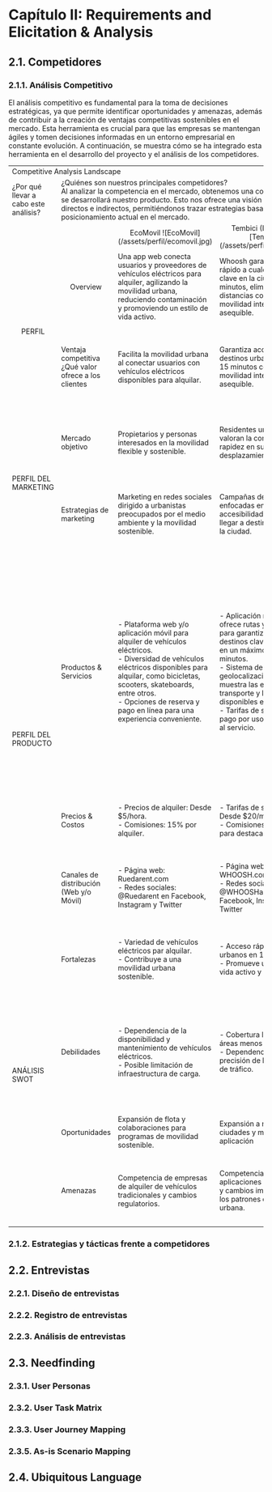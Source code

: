 # Capítulo II: Requirements and Elicitation & Analysis

## 2.1. Competidores

### 2.1.1. Análisis Competitivo

El análisis competitivo es fundamental para la toma de decisiones estratégicas, ya que permite identificar oportunidades y amenazas, además de contribuir a la creación de ventajas competitivas sostenibles en el mercado. Esta herramienta es crucial para que las empresas se mantengan ágiles y tomen decisiones informadas en un entorno empresarial en constante evolución. A continuación, se muestra cómo se ha integrado esta herramienta en el desarrollo del proyecto y el análisis de los competidores.

<table>
  <tr>
    <td colspan=6>Competitive Analysis Landscape</td>
  </tr>
  <tr>
    <td>¿Por qué llevar a cabo este análisis?</td><td colspan=5>¿Quiénes son nuestros principales competidores?<br>Al analizar la competencia en el mercado, obtenemos una comprensión clara del entorno competitivo en el que se desarrollará nuestro producto. Esto nos ofrece una visión detallada de quiénes son nuestros competidores directos e indirectos, permitiéndonos trazar estrategias basadas en la información recopilada sobre su posicionamiento actual en el mercado.</td>
  </tr>
  <td colspan=2></td><td align="center">EcoMovil ![EcoMovil](/assets/perfil/ecomovil.jpg)</a><td align="center">Tembici (Bici Lima) ![Tembici](/assets/perfil/tembici.png) </td><td align="center">Airbnb <img src="https://i.ibb.co/BzbnJ7z/image.png"</td><td align="center">CityBikeLima <img src="https://i.ibb.co/py5jTXP/image-removebg-preview-4.png"</td>
  <tr>
    <td align="center" rowspan=2>PERFIL</td><td align="center">Overview</td><td text-align= "center">Una app web conecta usuarios y proveedores de vehículos eléctricos para alquiler, agilizando la movilidad urbana, reduciendo contaminación y promoviendo un estilo de vida activo.</td><td text-align= "center">Whoosh garantiza acceso rápido a cualquier lugar clave en la ciudad en 15 minutos, eliminando distancias con una movilidad inteligente y asequible.</td><td text-align= "center">Plataforma de alojamiento que conecta viajeros con anfitriones en todo el mundo.</td><td text-align= "center">Solución de movilidad con bicicletas públicas en Miraflores, Lima.</td>
  </tr>
  <tr>
    <td>Ventaja competitiva<br>¿Qué valor ofrece a los clientes</td><td text-align= "center">Facilita la movilidad urbana al conectar usuarios con vehículos eléctricos disponibles para alquilar.</td><td text-align= "center">Garantiza acceso rápido a destinos urbanos clave en 15 minutos con una movilidad inteligente y asequible.</td><td text-align= "center">Conecta viajeros con anfitriones locales, ofreciendo una amplia variedad de alojamientos en todo el mundo.</td><td text-align= "center">Proporciona una solución de movilidad sostenible en Miraflores, Lima, a través de bicicletas públicas</td>
  </tr>
  <tr>
    <td rowspan=2>PERFIL DEL MARKETING</td><td>Mercado objetivo</td><td text-align= "center">Propietarios y personas interesados en la movilidad flexible y sostenible.</td><td text-align= "center">Residentes urbanos que valoran la convivencia y rapidez en sus desplazamientos.</td><td text-align= "center">Viajeros que buscan opciones de alojamiento únicas y auténticas en todo el mundo.</td><td text-align= "center">Residentes y visitantes de Miraflores, Lima, interesados en una movilidad sostenible y activa.</td>
  </tr>
  <tr>
    <td>Estrategias de marketing</td><td text-align= "center">Marketing en redes sociales dirigido a urbanistas preocupados por el medio ambiente y la movilidad sostenible.</td><td text-align= "center">Campañas de marketing enfocadas en la accesibilidad y rapides de llegar a destinos clave en la ciudad.</td><td text-align= "center">Estrategias de contenido en redes sociales que resalten experiencias únicas y testimonios de viajeros satisfechos.</td><td text-align= "center">Ofertas especiales y descuentos para residentes locales que se registren en el servicio.</td>
  </tr>
  <tr>
    <td rowspan=3>PERFIL DEL PRODUCTO</td><td>Productos & Servicios</td><td text-align= "center">- Plataforma web y/o aplicación móvil para alquiler de vehículos eléctricos.<br>- Diversidad de vehículos eléctricos disponibles para alquilar, como bicicletas, scooters, skateboards, entre otros.<br>- Opciones de reserva y pago en línea para una experiencia conveniente.</td><td text-align= "center">- Aplicación móvil que ofrece rutas y horarios para garantizar llegar a destinos clave en la ciudad en un máximo de 15 minutos.<br>- Sistema de geolocalización que muestra las estaciones de transporte y las opciones disponibles en tiempo real.<br>- Tarifas de suscripción o pago por uso para acceder al servicio.</td><td text-align= "center">- Plataforma web y aplicación móvil para búsqueda, reserva y gestión de alojamientos.<br>- Amplia variedad de opciones de alojamiento, que incluyen desde habitaciones privadas hasta casas enteras y experiencias únicas.<br>- Sistema de revisión y calificación para garantizar la confianza y seguridad de los usuarios.</td><td text-align= "center">- Red de estaciones de bicicletas públicas distribuidas estratégicamente en el distrito de Miraflores.<br>- Bicicletas disponibles para alquiler a través de un sistema automatizado en las estaciones.<br>- Tarifas de alquiler por período de tiempo, como por hora o por día.</td>
   </tr>
   <tr>
    <td>Precios & Costos</td><td>- Precios de alquiler: Desde $5/hora.<br>- Comisiones: 15% por alquiler.</td><td>- Tarifas de suscripciones: Desde $20/mes.<br>- Comisiones: $100/mes para destacar comercios.</td><td>- Precios de alojamiento: Desde $50/noche.<br>- Comisiones: 3%-5% por reserva.</td><td>- Tarifas de alquiler: $1/30 minutos.<br>- Comisiones: 10% a establecimientos.</td>
   </tr>
   <tr>
    <td>Canales de distribución (Web y/o Móvil)</td><td text-align= "center">- Página web: Ruedarent.com<br>- Redes sociales:<br>@Ruedarent en Facebook, Instagram y Twitter</td><td text-align= "center">- Página web: WHOOSH.com<br>- Redes sociales:<br>@WHOOSHapp en Facebook, Instagram y Twitter</td><td text-align= "center">- Página web: Airbnb.com<br>- Redes sociales:<br>@Airbnb en Facebook, Instagram y Twitter</td><td text-align= "center">- Página web: CityBikeLima.com<br>- Redes sociales:<br>@CityBikeLima en Facebook, Instagram y Twitter</td>
   </tr>
   <tr>
    <td rowspan=4>ANÁLISIS SWOT</td><td>Fortalezas</td><td text-align= "center">- Variedad de vehículos eléctricos par alquilar.<br>- Contribuye a una movilidad urbana sostenible.</td><td text-align= "center">- Acceso rápido a destinos urbanos en 15 minutos.<br>- Promueve un estilo de vida activo y sostenible</td><td text-align= "center">- Amplia oferta de alojamientos únicos en todo el mundo.<br>- Experiencias personalizadas para viajeros.</td><td text-align= "center">- Movilidad sostenible en Miraflores.<br>- Facilita el transporte en bicicleta en la ciudad.</td>
   </tr>
   <tr>
    <td>Debilidades</td><td text-align= "center">- Dependencia de la disponibilidad y mantenimiento de vehículos eléctricos.<br>- Posible limitación de infraestructura de carga.</td><td text-align= "center">- Cobertura limitada en áreas menos pobladas.<br>- Dependencia de la precisión de la información de tráfico.</td><td text-align= "center">- Riesgo de experiencias negativas debido a la falta de estándares uniformes en alojamientos.<br>- Posibles desafíos regulatorios y disputas legales.</td><td text-align= "center">- Demanda limitada en áreas con infraestructura vial poco adecuada para ciclistas.<br>- Posibles problemas de vandalismo o robo de bicicletas.</td>
   </tr>
   <tr>
    <td>Oportunidades</td><td text-align= "center">Expansión de flota y colaboraciones para programas de movilidad sostenible.</td><td text-align= "center">Expansión a nuevas ciudades y mejoras en la aplicación</td><td text-align= "center">Diversificación de servicios y expansión a mercados emergentes</td><td text-align= "center">Expansión a más distritos y promoción de eventos de ciclismo.</td>
   </tr>
   <tr>
    <td>Amenazas</td><td text-align= "center">Competencia de empresas de alquiler de vehículos tradicionales y cambios regulatorios.</td><td text-align= "center">Competencia de otras aplicaciones de movilidad y cambios imprevistos en los patrones de movilidad urbana.</td><td text-align= "center">Regulaciones locales y resistencia de residentes a la proliferación de alquileres turísticos.</td><td text-align= "center">Riesgo de accidentes y falta de apoyo gubernamental para la expansión de la infraestructura ciclista.</td>
   </tr>
</table>
</body>
</html>

### 2.1.2. Estrategias y tácticas frente a competidores

## 2.2. Entrevistas
### 2.2.1. Diseño de entrevistas

### 2.2.2. Registro de entrevistas

### 2.2.3. Análisis de entrevistas

## 2.3. Needfinding

### 2.3.1. User Personas

### 2.3.2. User Task Matrix


### 2.3.3. User Journey Mapping 

### 2.3.5. As-is Scenario Mapping


## 2.4. Ubiquitous Language
